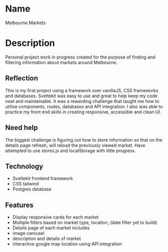 # Name
Melbourne Markets

# Description
Personal project work in progress created for the purpose of finding and filtering information about markets around Melbourne.

## Reflection
This is my first project using a framework over vanillaJS, CSS frameworks and databases. Sveltekit was easy to use and great to help keep my code neat and maintainable. It was a rewarding challenge that taught me how to utilise components, routes, databases and API integration. I also was able to practice my front end skills in creating responsive, accessible and clean UI. 

## Need help
The biggest challenge is figuring out how to store information so that on the details page refresh, will reload the previously viewed market. Have attempted to use stores.js and localStorage with little progress.

## Technology
* Sveltekit frontend framework
* CSS tailwind
* Postgres database

## Features
* Display responsive cards for each market
* Multiple filters based on market type, location, (date filter yet to build)
* Details page of each market includes
*   image carousel
*   description and details of market
*   interactive google map location using API integration

